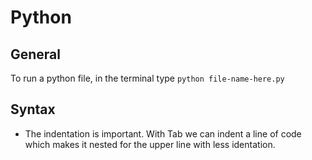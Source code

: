 # Python

## General

To run a python file, in the terminal type `python file-name-here.py`

## Syntax

- The indentation is important. With Tab we can indent a line of code which makes it nested for the upper line with less identation.
